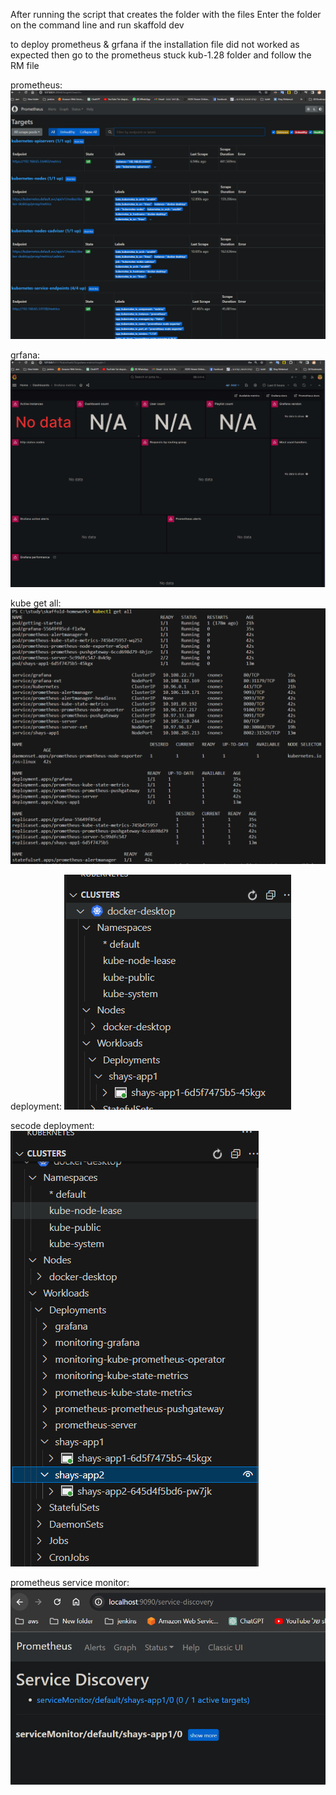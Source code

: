 After running the script that creates the folder with the files
Enter the folder on the command line and run
skaffold dev

to deploy prometheus & grfana 
if the installation file did not worked as expected then 
go to the prometheus stuck kub-1.28 folder and follow the RM file

prometheus:
![Alt text](image.png)

grfana:
![Alt text](image-3.png)

kube get all:
![Alt text](image-1.png)

deployment:
![Alt text](image-2.png)

secode deployment:
![Alt text](image-4.png)

prometheus service monitor:
![Alt text](image-5.png)